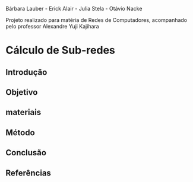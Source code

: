 Bárbara Lauber - Erick Alair - Julia Stela - Otávio Nacke 

Projeto realizado para matéria de Redes de Computadores, 
acompanhado pelo professor Alexandre Yuji Kajihara

# Cálculo de Sub-redes

## Introdução

## Objetivo

## materiais

## Método 

## Conclusão 

## Referências 





